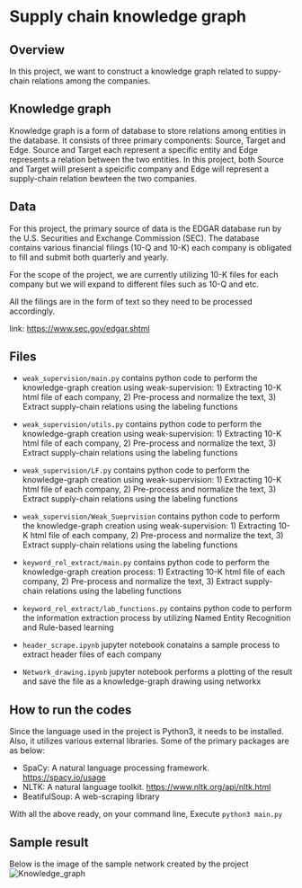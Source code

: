 # Supply chain knowledge graph

## Overview
In this project, we want to construct a knowledge graph related to suppy-chain relations among the companies. 

## Knowledge graph
Knowledge graph is a form of database to store relations among entities in the database. It consists of three primary components: Source, Target and Edge. Source and Target each represent a specific entity and Edge represents a relation between the two entities. 
In this project, both Source and Target wiill present a speicific company and Edge will represent a supply-chain relation bewteen the two companies.

## Data
For this project, the primary source of data is the EDGAR database run by the U.S. Securities and Exchange Commission (SEC). 
The database contains various financial filings (10-Q and 10-K) each company is obligated to fill and submit both quarterly and yearly. 

For the scope of the project, we are currently utilizing 10-K files for each company but we will expand to different files such as 10-Q and etc.

All the filings are in the form of text so they need to be processed accordingly.

link: https://www.sec.gov/edgar.shtml

## Files
* `weak_supervision/main.py` contains python code to perform the knowledge-graph creation using weak-supervision: 1) Extracting 10-K html file of each company, 2) Pre-process and normalize the text, 3) Extract supply-chain relations using the labeling functions

* `weak_supervision/utils.py` contains python code to perform the knowledge-graph creation using weak-supervision: 1) Extracting 10-K html file of each company, 2) Pre-process and normalize the text, 3) Extract supply-chain relations using the labeling functions

* `weak_supervision/LF.py` contains python code to perform the knowledge-graph creation using weak-supervision: 1) Extracting 10-K html file of each company, 2) Pre-process and normalize the text, 3) Extract supply-chain relations using the labeling functions

* `weak_supervision/Weak_Sueprvision` contains python code to perform the knowledge-graph creation using weak-supervision: 1) Extracting 10-K html file of each company, 2) Pre-process and normalize the text, 3) Extract supply-chain relations using the labeling functions

* `keyword_rel_extract/main.py` contains python code to perform the knowledge-graph creation process: 1) Extracting 10-K html file of each company, 2) Pre-process and normalize the text, 3) Extract supply-chain relations using the labeling functions

* `keyword_rel_extract/lab_functions.py` contains python code to perform the information extraction process by utilizing Named Entity Recognition and Rule-based learning

* `header_scrape.ipynb` jupyter notebook conatains a sample process to extract header files of each company

* `Network_drawing.ipynb` jupyter notebook performs a plotting of the result and save the file as a knowledge-graph drawing using networkx


## How to run the codes

Since the language used in the project is Python3, it needs to be installed. Also, it utilizes various external libraries. Some of the primary packages are as below:

* SpaCy: A natural language processing framework. https://spacy.io/usage
* NLTK: A natural language toolkit. https://www.nltk.org/api/nltk.html
* BeatifulSoup: A web-scraping library 


With all the above ready, on your command line,
Execute `python3 main.py` 

## Sample result
Below is the image of the sample network created by the project
![Knowledge_graph](/images/automobile_network.png)
